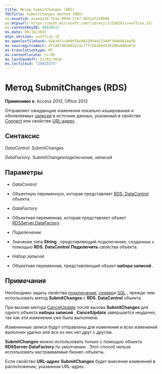 ```yaml
---
title: Метод SubmitChanges (RDS)
TOCTitle: SubmitChanges method (RDS)
ms:assetid: ecaea12d-7e1a-095d-17e7-d631ef230b90
ms:mtpsurl: https://msdn.microsoft.com/library/JJ250201(v=office.15)
ms:contentKeyID: 48548521
ms.date: 09/18/2015
mtps_version: v=office.15
ms.openlocfilehash: 92634f2c0d95fbe9022934d22340f768b5614a58
ms.sourcegitcommit: d7248f803002b31cf7fc561b03530199a9b0a8fd
ms.translationtype: MT
ms.contentlocale: ru-RU
ms.lasthandoff: 11/02/2018
ms.locfileid: "25923373"
---
```

# <a name="submitchanges-method-rds"></a>Метод SubmitChanges (RDS)


**Применимо к**: Access 2013, Office 2013

Отправляет ожидающие изменения локально кэширования и обновляемых [записей](recordset-object-ado.md) в источник данных, указанный в свойстве [Connect](connect-property-rds.md) или свойстве [URL-адрес](url-property-rds.md) .

## <a name="syntax"></a>Синтаксис

*DataControl*. SubmitChanges

*DataFactory*. SubmitChanges*подключения*, *записей*

## <a name="parameters"></a>Параметры

  - *DataControl*

  - Объектную переменную, которая представляет [RDS. DataControl](datacontrol-object-rds.md) объекта.

  - *DataFactory*

  - Объектная переменная, которая представляет объект [RDSServer.DataFactory](datafactory-object-rdsserver.md) .

  - *Подключение*

  - Значение типа **String** , представляющий подключение, созданных с помощью **RDS. DataControl** **Подключить** свойства объекта.

  - *Набор записей*

  - Объектная переменная, представляющий объект **набора записей** .

## <a name="remarks"></a>Примечания

Необходимо задать свойства [подключения](connect-property-rds.md), [сервер](server-property-rds.md)и [SQL](https://msdn.microsoft.com/library/jj248989\(v=office.15\)) , прежде чем использовать метод **SubmitChanges** с **RDS. DataControl** объекта.

При вызове метода [CancelUpdate](cancelupdate-method-rds.md) после вызова **SubmitChanges** для одного объекта **набора записей** , **CancelUpdate** завершается неудачно, так как эти изменения уже была выполнена.

Измененные записи будут отправлены для изменения и всех изменений выполнен удачно или все из них нет друг с другом.

**SubmitChanges** можно использовать только с помощью объекта **RDSServer.DataFactory** *по умолчанию* . Этот способ нельзя использовать настраиваемые бизнес-объекты.

Если свойство **URL-адрес** **SubmitChanges** будет внесения изменений в расположении, указанном URL-адрес.

